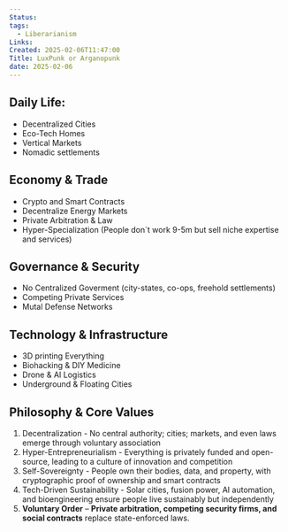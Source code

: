 ```yaml
---
Status: 
tags:
  - Liberarianism
Links: 
Created: 2025-02-06T11:47:00
Title: LuxPunk or Arganopunk
date: 2025-02-06
---
```

## Daily Life:
- Decentralized Cities
- Eco-Tech Homes
- Vertical Markets
- Nomadic settlements

## Economy & Trade
- Crypto and Smart Contracts
- Decentralize Energy Markets
- Private Arbitration & Law
- Hyper-Specialization (People don´t work 9-5m but sell niche expertise and services)

## Governance & Security
- No Centralized Goverment (city-states, co-ops, freehold settlements)
- Competing Private Services
- Mutal Defense Networks

## Technology & Infrastructure
- 3D printing Everything
- Biohacking & DIY Medicine
- Drone & AI Logistics
- Underground & Floating Cities

## Philosophy & Core Values 
1. Decentralization - No central authority; cities; markets, and even laws emerge through voluntary association
2. Hyper-Entrepreneurialism - Everything is privately funded and open-source, leading to a culture of innovation and competition
3. Self-Sovereignty - People own their bodies, data, and property, with cryptographic proof of ownership and smart contracts
4. Tech-Driven Sustainability - Solar cities, fusion power, AI automation, and bioengineering ensure people live sustainably but independently
5. **Voluntary Order** – **Private arbitration, competing security firms, and social contracts** replace state-enforced laws.






